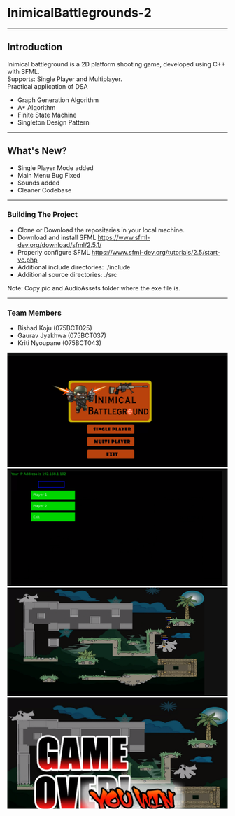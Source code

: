 # InimicalBattlegrounds-2
___
## Introduction
Inimical battleground is a 2D platform shooting game, developed using C++ with SFML. \
Supports: Single Player and Multiplayer. \
Practical application of DSA
- Graph Generation Algorithm
- A* Algorithm
- Finite State Machine
- Singleton Design Pattern
___
## What's New?
- Single Player Mode added
- Main Menu Bug Fixed
- Sounds added
- Cleaner Codebase
___
### Building The Project
- Clone or Download the repositaries in your local machine.
- Download and install SFML  https://www.sfml-dev.org/download/sfml/2.5.1/
- Properly configure SFML https://www.sfml-dev.org/tutorials/2.5/start-vc.php
- Additional include directories: ./include
- Additional source directories: ./src 

Note: Copy pic and AudioAssets folder where the exe file is.

***
### Team Members
- Bishad Koju (075BCT025)
- Gaurav Jyakhwa (075BCT037)
- Kriti Nyoupane (075BCT043)

![plot](./pic/MainScreen.png) \
![plot](./pic/ConnectScreen.png) \
![plot](./pic/Gameplay.png) \
![plot](./pic/GameOver.png) 
